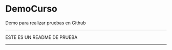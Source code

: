 # DemoCurso
Demo para realizar pruebas en Github

*******************************
ESTE ES UN README DE PRUEBA
*******************************
